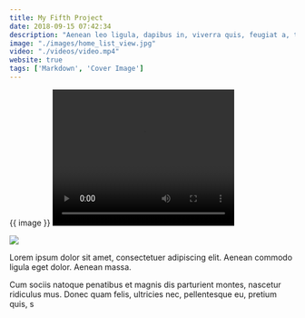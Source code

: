 ```yaml
---
title: My Fifth Project
date: 2018-09-15 07:42:34
description: "Aenean leo ligula, dapibus in, viverra quis, feugiat a, tellus. Phasellus viverra nulla ut metus varius laoreet."
image: "./images/home_list_view.jpg"
video: "./videos/video.mp4"
website: true
tags: ['Markdown', 'Cover Image']
---
```


{{ image }}
<video width="320" height="240" controls>
  <source src="/assets/static/content/posts/videos/video.mp4" type="video/mp4">
</video>

<img src="/assets/static/content/posts/images/home_list_view.jpg" >


Lorem ipsum dolor sit amet, consectetuer adipiscing elit. Aenean commodo ligula eget dolor. Aenean massa.

Cum sociis natoque penatibus et magnis dis parturient montes, nascetur ridiculus mus. Donec quam felis, ultricies nec, pellentesque eu, pretium quis, s
